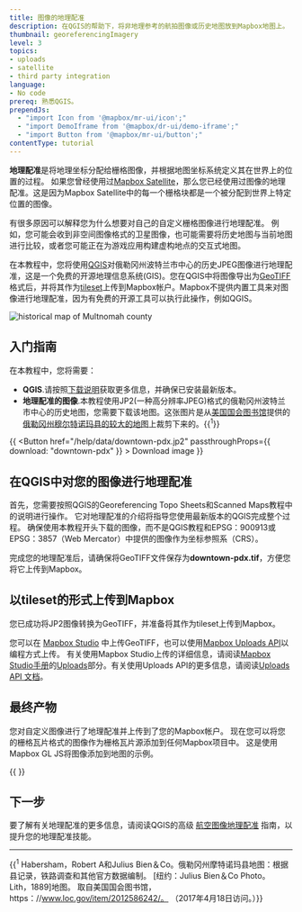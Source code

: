 ```yaml
---
title: 图像的地理配准
description: 在QGIS的帮助下，将非地理参考的航拍图像或历史地图放到Mapbox地图上。
thumbnail: georeferencingImagery
level: 3
topics:
- uploads
- satellite
- third party integration
language:
- No code
prereq: 熟悉QGIS。
prependJs:
  - "import Icon from '@mapbox/mr-ui/icon';"
  - "import DemoIframe from '@mapbox/dr-ui/demo-iframe';"
  - "import Button from '@mapbox/mr-ui/button';"
contentType: tutorial
---
```


**地理配准**是将地理坐标分配给栅格图像，并根据地图坐标系统定义其在世界上的位置的过程。 如果您曾经使用过[Mapbox Satellite](/help/glossary/mapbox-satellite/)，那么您已经使用过图像的地理配准。这是因为Mapbox Satellite中的每一个栅格块都是一个被分配到世界上特定位置的图像。

有很多原因可以解释您为什么想要对自己的自定义栅格图像进行地理配准。 例如，您可能会收到非空间图像格式的卫星图像，也可能需要将历史地图与当前地图进行比较，或者您可能正在为游戏应用构建虚构地点的交互式地图。

在本教程中，您将使用[QGIS](http://qgis.org/)对俄勒冈州波特兰市中心的历史JPEG图像进行地理配准，这是一个免费的开源地理信息系统(GIS)。您在QGIS中将图像导出为[GeoTIFF](/help/glossary/tiff/)格式后，并将其作为[tileset](/help/glossary/tileset/)上传到Mapbox帐户。Mapbox不提供内置工具来对图像进行地理配准，因为有免费的开源工具可以执行此操作，例如QGIS。

![historical map of Multnomah county](/help/img/3rdparty/multnomah-county.png)


## 入门指南
在本教程中，您将需要：

- **QGIS**.请按照[下载说明](http://qgis.org/en/site/forusers/download.html)获取更多信息，并确保已安装最新版本。
- **地理配准的图像**.本教程使用JP2(一种高分辨率JPEG)格式的俄勒冈州波特兰市中心的历史地图，您需要下载该地图。这张图片是从[美国国会图书馆](https://www.loc.gov/)提供的[俄勒冈州穆尔特诺玛县的较大的地图](https://www.loc.gov/resource/g4293m.la000694/)上裁剪下来的。{{<sup className='text-sup txt-s'>1</sup>}}

{{
<Button href="/help/data/downtown-pdx.jp2" passthroughProps={{ download: "downtown-pdx" }} >
    <Icon name='arrow-down' inline={true} /> Download image
</Button>
}}

## 在QGIS中对您的图像进行地理配准

首先，您需要按照QGIS的Georeferencing Topo Sheets和Scanned Maps教程中的说明进行操作。 它对地理配准的介绍将指导您使用最新版本的QGIS完成整个过程。 确保使用本教程开头下载的图像，而不是QGIS教程和EPSG：900913或EPSG：3857（Web Mercator）中提供的图像作为坐标参照系（CRS）。

完成您的地理配准后，请确保将GeoTIFF文件保存为**downtown-pdx.tif**，方便您将它上传到Mapbox。

## 以tileset的形式上传到Mapbox

您已成功将JP2图像转换为GeoTIFF，并准备将其作为tileset上传到Mapbox。

您可以在 [Mapbox Studio](https://www.mapbox.com/studio) 中上传GeoTIFF，也可以使用[Mapbox Uploads API](https://docs.mapbox.com/api/maps/#uploads)以编程方式上传。 有关使用Mapbox Studio上传的详细信息，请阅读[Mapbox Studio手册](https://www.mapbox.com/studio-manual/)的[Uploads](https://www.mapbox.com/studio-manual/overview/geospatial-data/)部分。有关使用Uploads API的更多信息，请阅读[Uploads API 文档](https://docs.mapbox.com/api/maps/#uploads)。

## 最终产物

您对自定义图像进行了地理配准并上传到了您的Mapbox帐户。 现在您可以将您的栅格瓦片格式的图像作为栅格瓦片源添加到任何Mapbox项目中。 这是使用Mapbox GL JS将图像添加到地图的示例。

{{
  <DemoIframe src="/help/demos/georef/index.html" />
}}

## 下一步

要了解有关地理配准的更多信息，请阅读QGIS的高级 [航空图像地理配准](http://www.qgistutorials.com/en/docs/advanced_georeferencing.html) 指南，以提升您的地理配准技能。

---

{{<span className='txt-s'><sup className='text-sup'>1</sup> Habersham，Robert A和Julius Bien＆Co。俄勒冈州摩特诺玛县地图：根据县记录，铁路调查和其他官方数据编制。 [纽约：Julius Bien＆Co Photo。 Lith，1889]地图。 取自美国国会图书馆，https：//www.loc.gov/item/2012586242/。 （2017年4月18日访问。）</span>}}
